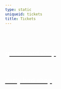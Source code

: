 ```yaml
---
type: static
uniqueid: tickets
title: Tickets
---
```

<br><br><div class="col4 greencard">
	<a href="/news-item" class="ticketschoice w-inline-block">
		<h2 class="heading-3" style="color:white">green card shop</h3>
	  </a>
	  <a href="#" class="ticketschoice early w-inline-block">	
		<h2 class="heading-3" style="color:white;">early bird shop</h3>
	  </a>
	</div>
	<div id="w-node-fb8e61b59f78-42fa7f6a" class="block50 bgwhite"></div>
  </div>
